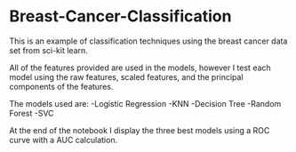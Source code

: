 # Breast-Cancer-Classification

This is an example of classification techniques using the breast cancer data set from sci-kit learn.

All of the features provided are used in the models, however I test each model using the raw features, scaled features, and the principal components of the features.

The models used are:
-Logistic Regression
-KNN
-Decision Tree
-Random Forest
-SVC

At the end of the notebook I display the three best models using a ROC curve with a AUC calculation.

